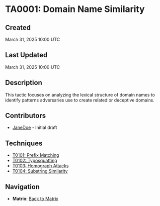# TA0001: Domain Name Similarity

## Created
March 31, 2025 10:00 UTC

## Last Updated
March 31, 2025 10:00 UTC

## Description
This tactic focuses on analyzing the lexical structure of domain names to identify patterns adversaries use to create related or deceptive domains.

## Contributors
- [JaneDoe](https://github.com/JaneDoe) - Initial draft

## Techniques
- [T0101: Prefix Matching](../../techniques/T0101.md)
- [T0102: Typosquatting](../../techniques/T0102.md)
- [T0103: Homograph Attacks](../../techniques/T0103.md)
- [T0104: Substring Similarity](../../techniques/T0104.md)

## Navigation
- **Matrix**: [Back to Matrix](../../matrix.md)
